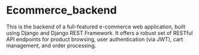 # Ecommerce_backend

This is the backend of a full-featured e-commerce web application, built using Django and Django REST Framework. It offers a robust set of RESTful API endpoints for product browsing, user authentication (via JWT), cart management, and order processing.
